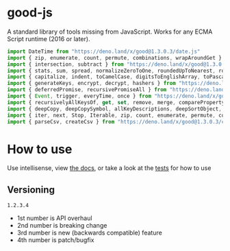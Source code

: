 # good-js

A standard library of tools missing from JavaScript. Works for any ECMA Script runtime (2016 or later).

```js
import DateTime from "https://deno.land/x/good@1.3.0.3/date.js"
import { zip, enumerate, count, permute, combinations, wrapAroundGet } from "https://deno.land/x/good@1.3.0.3/array.js"
import { intersection, subtract } from "https://deno.land/x/good@1.3.0.3/set.js"
import { stats, sum, spread, normalizeZeroToOne, roundedUpToNearest, roundedDownToNearest } from "https://deno.land/x/good@1.3.0.3/math.js"
import { capitalize, indent, toCamelCase, digitsToEnglishArray, toPascalCase, toKebabCase, toSnakeCase, toScreamingtoKebabCase, toScreamingtoSnakeCase, toRepresentation, toString, regex, escapeRegexMatch, escapeRegexReplace, extractFirst, isValidIdentifier } from "https://deno.land/x/good@1.3.0.3/string.js"
import { generateKeys, encrypt, decrypt, hashers } from "https://deno.land/x/good@1.3.0.3/encryption.js"
import { deferredPromise, recursivePromiseAll } from "https://deno.land/x/good@1.3.0.3/async.js"
import { Event, trigger, everyTime, once } from "https://deno.land/x/good@1.3.0.3/events.js"
import { recursivelyAllKeysOf, get, set, remove, merge, compareProperty } from "https://deno.land/x/good@1.3.0.3/object.js"
import { deepCopy, deepCopySymbol, allKeyDescriptions, deepSortObject, shallowSortObject, isGeneratorType,isAsyncIterable, isSyncIterable, isTechnicallyIterable, isSyncIterableObjectOrContainer } from "https://deno.land/x/good@1.3.0.3/value.js"
import { iter, next, Stop, Iterable, zip, count, enumerate, permute, combinations, slices, asyncIteratorToList, concurrentlyTransform, forkAndFilter } from "https://deno.land/x/good@1.3.0.3/iterable.js"
import { parseCsv, createCsv } from "https://deno.land/x/good@1.3.0.3/csv.js"
```


# How to use

Use intellisense, view [the docs](https://deno.land/x/good?doc), or take a look at the [tests](https://github.com/jeff-hykin/good-js/tree/master/tests) for how to use

## Versioning

`1.2.3.4`
- 1st number is API overhaul
- 2nd number is breaking change
- 3rd number is new (backwards compatible) feature 
- 4th number is patch/bugfix